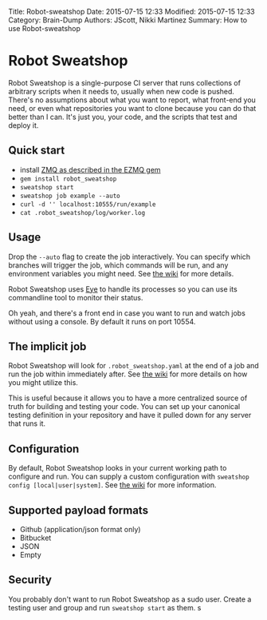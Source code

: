 Title: Robot-sweatshop
Date: 2015-07-15 12:33
Modified: 2015-07-15 12:33
Category: Brain-Dump
Authors: JScott, Nikki Martinez
Summary: How to use Robot-sweatshop

# Robot Sweatshop

Robot Sweatshop is a single-purpose CI server that runs collections of arbitrary scripts when it needs to, usually when new code is pushed. There's no assumptions about what you want to report, what front-end you need, or even what repositories you want to clone because you can do that better than I can. It's just you, your code, and the scripts that test and deploy it.

## Quick start

- install [ZMQ as described in the EZMQ gem](https://github.com/colstrom/ezmq#operating-system-notes)
- `gem install robot_sweatshop`
- `sweatshop start`
- `sweatshop job example --auto`
- `curl -d '' localhost:10555/run/example`
- `cat .robot_sweatshop/log/worker.log`

## Usage

Drop the `--auto` flag to create the job interactively. You can specify which branches will trigger the job, which commands will be run, and any environment variables you might need. See [the wiki](https://github.com/JScott/robot_sweatshop/wiki/Job-configuration) for more details.

Robot Sweatshop uses [Eye](https://github.com/kostya/eye) to handle its processes so you can use its commandline tool to monitor their status.

Oh yeah, and there's a front end in case you want to run and watch jobs without using a console. By default it runs on port 10554.

## The implicit job

 Robot Sweatshop will look for `.robot_sweatshop.yaml` at the end of a job and run the job within immediately after. See [the wiki](https://github.com/JScott/robot_sweatshop/wiki/Implicit-jobs) for more details on how you might utilize this.

This is useful because it allows you to have a more centralized source of truth for building and testing your code. You can set up your canonical testing definition in your repository and have it pulled down for any server that runs it.

## Configuration

By default, Robot Sweatshop looks in your current working path to configure and run. You can supply a custom configuration with `sweatshop config [local|user|system]`. See [the wiki](https://github.com/JScott/robot_sweatshop/wiki) for more information.

## Supported payload formats

- Github (application/json format only)
- Bitbucket
- JSON
- Empty

## Security

You probably don't want to run Robot Sweatshop as a sudo user. Create a testing user and group and run `sweatshop start` as them.
s